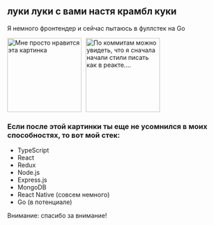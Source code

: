 ## луки луки с вами настя крамбл куки

Я немного фронтендер и сейчас пытаюсь в фуллстек на Go

<div style="display: flex; align-items: center; gap: 10px; flex-direction: row;">
  <img src="https://i.pinimg.com/1200x/1f/2a/ef/1f2aef68c861e5b1f1b75099194852f2.jpg" alt="Мне просто нравится эта картинка" width="fit-content" height="170px">
  <img src="https://i.pinimg.com/736x/32/3a/ba/323abad74897ecf970f1effeb26b2ed7.jpg" alt="По коммитам можно увидеть, что я сначала начали стили писать как в реакте...." width="fit-content" height="170px">
</div>

### Если после этой картинки ты еще не усомнился в моих способностях, то вот мой стек:
- TypeScript
- React
- Redux
- Node.js
- Express.js
- MongoDB
- React Native (совсем немного)
- Go (в потенциале)

Внимание: спасибо за внимание!
